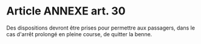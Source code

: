 # Article ANNEXE art. 30

Des dispositions devront être prises pour permettre aux passagers, dans le cas d'arrêt prolongé en pleine course, de quitter la benne.
